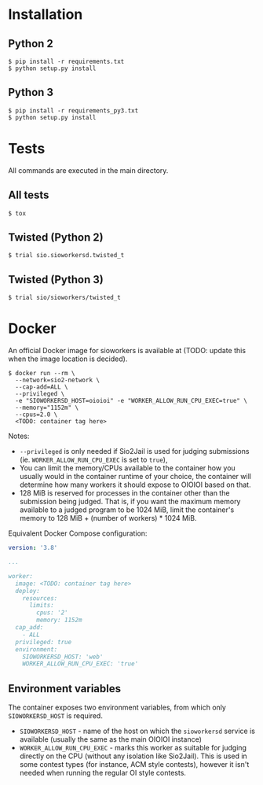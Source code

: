 # Installation

## Python 2

```
$ pip install -r requirements.txt
$ python setup.py install
```

## Python 3

```
$ pip install -r requirements_py3.txt
$ python setup.py install
```

# Tests

All commands are executed in the main directory.

## All tests

```
$ tox
```

## Twisted (Python 2)

```
$ trial sio.sioworkersd.twisted_t
```

## Twisted (Python 3)
```
$ trial sio/sioworkers/twisted_t
```

# Docker

An official Docker image for sioworkers is available at (TODO: update this when the image location is decided).

```
$ docker run --rm \
  --network=sio2-network \
  --cap-add=ALL \
  --privileged \
  -e "SIOWORKERSD_HOST=oioioi" -e "WORKER_ALLOW_RUN_CPU_EXEC=true" \
  --memory="1152m" \
  --cpus=2.0 \
  <TODO: container tag here>
```

Notes:
* `--privileged` is only needed if Sio2Jail is used for judging submissions (ie. `WORKER_ALLOW_RUN_CPU_EXEC` is set to `true`),
* You can limit the memory/CPUs available to the container how you usually would in the container runtime of your choice,
  the container will determine how many workers it should expose to OIOIOI based on that.
* 128 MiB is reserved for processes in the container other than the submission being judged. That is, if you want
  the maximum memory available to a judged program to be 1024 MiB, limit the container's memory to
  128 MiB + (number of workers) * 1024 MiB.

Equivalent Docker Compose configuration:

```yaml
version: '3.8'

...

worker:
  image: <TODO: container tag here>
  deploy:
    resources:
      limits:
        cpus: '2'
        memory: 1152m
  cap_add:
    - ALL
  privileged: true
  environment:
    SIOWORKERSD_HOST: 'web'
    WORKER_ALLOW_RUN_CPU_EXEC: 'true'
```

## Environment variables

The container exposes two environment variables, from which only `SIOWORKERSD_HOST` is required.

* `SIOWORKERSD_HOST` - name of the host on which the `sioworkersd` service is available (usually the same as the main OIOIOI instance)
* `WORKER_ALLOW_RUN_CPU_EXEC` - marks this worker as suitable for judging directly on the CPU (without any isolation like Sio2Jail).
  This is used in some contest types (for instance, ACM style contests), however it isn't needed when running the regular OI style
  contests.
